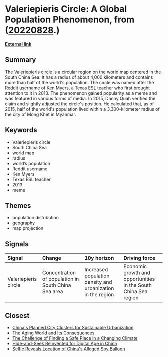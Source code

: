 # __Valeriepieris Circle: A Global Population Phenomenon__, from ([20220828](https://kghosh.substack.com/p/20220828).)

__[External link](https://en.wikipedia.org/wiki/Valeriepieris_circle)__



## Summary

The Valeriepieris circle is a circular region on the world map centered in the South China Sea. It has a radius of about 4,000 kilometers and contains more than half of the world's population. The circle was named after the Reddit username of Ken Myers, a Texas ESL teacher who first brought attention to it in 2013. The phenomenon gained popularity as a meme and was featured in various forms of media. In 2015, Danny Quah verified the claim and slightly adjusted the circle's position. He calculated that, as of 2015, half of the world's population lived within a 3,300-kilometer radius of the city of Mong Khet in Myanmar.

## Keywords

* Valeriepieris circle
* South China Sea
* world map
* radius
* world’s population
* Reddit username
* Ken Myers
* Texas ESL teacher
* 2013
* meme

## Themes

* population distribution
* geography
* map projection

## Signals

| Signal               | Change                                              | 10y horizon                                                 | Driving force                                                   |
|:---------------------|:----------------------------------------------------|:------------------------------------------------------------|:----------------------------------------------------------------|
| Valeriepieris circle | Concentration of population in South China Sea area | Increased population density and urbanization in the region | Economic growth and opportunities in the South China Sea region |

## Closest

* [China's Planned City Clusters for Sustainable Urbanization](2c6411450b93e8449beffcb00e58b39b)
* [The Aging World and Its Consequences](a8bf5109e22909dfe327db0ee8f3853d)
* [The Challenge of Finding a Safe Place in a Changing Climate](efa36dc9bd5ddc890866d4ab1e68e71f)
* [Hide-and-Seek Reinvented for Digital Age in China](b257d0deb52682c702250d6980bcecbd)
* [Selfie Reveals Location of China's Alleged Spy Balloon](f5bc316f1ab2ef2669f76e3f5212b863)